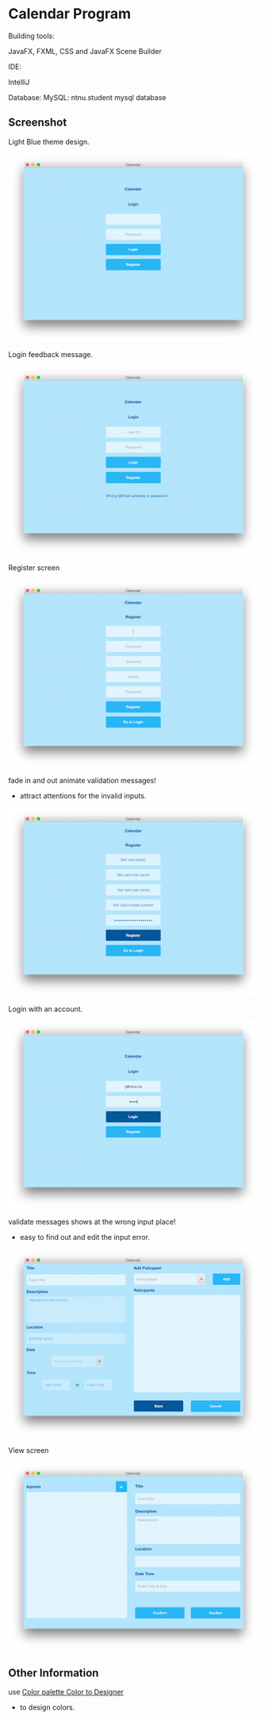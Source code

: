 Calendar Program
==

Building tools:

JavaFX, FXML, CSS and JavaFX Scene Builder


IDE:

IntelliJ

Database: MySQL: ntnu.student mysql database


Screenshot
--

Light Blue theme design.

![Calendar](login.png)

Login feedback message.

![Calendar](loginfeedback.png)

Register screen

![Calendar](register.png)

fade in and out animate validation messages!
- attract attentions for the invalid inputs.

![Calendar](registerfeedback.png)

Login with an account.

![Calendar](loginto.png)


validate messages shows at the wrong input place!
- easy to find out and edit the input error.

![Calendar](addfeedback.png)

View screen

![Calendar](view.png)


Other Information
--
use [Color palette Color to Designer](http://www.google.com/design/spec/style/color.html#color-color-palette)

- to design colors.
